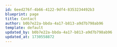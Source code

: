 ```yaml
---
id: 6eed276f-4b66-4122-9df4-8353234492b3
blueprint: page
title: Contact
author: b0b7e22a-bbda-4a17-b813-a9d7b798ab96
template: default
updated_by: b0b7e22a-bbda-4a17-b813-a9d7b798ab96
updated_at: 1730558872
---
```

